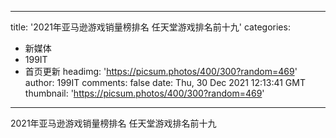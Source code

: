 
---
title: '2021年亚马逊游戏销量榜排名 任天堂游戏排名前十九'
categories: 
 - 新媒体
 - 199IT
 - 首页更新
headimg: 'https://picsum.photos/400/300?random=469'
author: 199IT
comments: false
date: Thu, 30 Dec 2021 12:13:41 GMT
thumbnail: 'https://picsum.photos/400/300?random=469'
---

<div>   
2021年亚马逊游戏销量榜排名 任天堂游戏排名前十九  
</div>
            